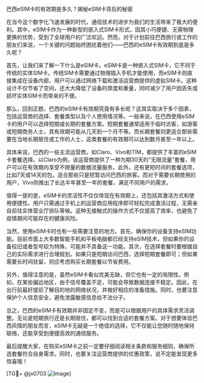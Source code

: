 巴西eSIM卡的有效期是多久？揭秘eSIM卡背后的秘密

在当今这个数字化飞速发展的时代，通信技术的进步为我们的生活带来了极大的便利。其中，eSIM卡作为一种新型的嵌入式SIM卡形式，因其小巧便捷、无需物理更换的优势，受到了全球用户的广泛欢迎。然而，对于计划前往巴西旅行或工作的朋友们来说，一个关键的问题始终困扰着他们——巴西的eSIM卡有效期到底是多久呢？

首先，让我们来了解一下什么是eSIM卡。eSIM卡是一种嵌入式SIM卡，它不同于传统的实体SIM卡。传统SIM卡需要通过物理插入手机才能使用，而eSIM卡则直接集成在设备内部，用户可以通过网络下载和激活运营商提供的虚拟SIM卡。这种设计不仅节省了空间，还大大降低了设备的厚度和重量，同时减少了用户因丢失或损坏实体SIM卡而带来的不便。

那么，回到正题，巴西的eSIM卡有效期究竟有多长呢？这其实取决于多个因素，包括运营商的选择、套餐类型以及个人使用情况等。一般来说，在巴西使用eSIM卡的用户可以选择短期或长期的套餐方案。短期套餐通常适用于临时访客，如游客或短期商务人士，其有效期可能从几天到一个月不等。而长期套餐则更适合那些需要在当地长期居住或工作的人士，这类套餐的有效期可以达到数月甚至一年以上。

具体来说，巴西的一些主流运营商，如Claro、Vivo和TIM，都提供了丰富的eSIM卡套餐选择。以Claro为例，该运营商提供了一种为期30天的“无限流量”套餐，用户可以在有效期内享受不限量的数据流量服务。此外，还有更短时间的套餐选项，比如7天或14天的包，适合那些只是短暂访问巴西的旅客。而对于需要长期使用的用户，Vivo则推出了长达半年甚至一年的套餐，满足不同用户的需求。

值得一提的是，eSIM卡的灵活性不仅仅体现在有效期上，还包括其激活方式和使用便捷性。用户只需通过手机上的运营商应用程序即可轻松完成激活过程，无需亲自前往实体营业厅排队等候。这种无接触式的操作方式不仅提高了效率，也避免了疫情期间可能存在的健康风险。

当然，使用eSIM卡时也有一些需要注意的地方。首先，确保你的设备支持eSIM功能。目前市面上大多数智能手机和平板电脑都已经支持eSIM技术，但如果你的设备较旧或者型号较为特殊，可能并不具备这一功能。其次，在选择套餐时要根据自己的实际需求进行合理规划。如果只是短期访问巴西，选择短期套餐即可；但如果需要长时间驻留，则应考虑购买长期套餐以节省费用。

另外，值得注意的是，虽然eSIM卡看似完美无缺，但它也有一定的局限性。例如，在某些偏远地区，由于信号覆盖不足，可能会导致数据连接不稳定。因此，在出行前最好提前了解目的地的网络状况，并做好相应的准备措施。同时，也要注意保护个人信息安全，避免泄露敏感信息给不法分子。

总之，巴西的eSIM卡有效期并非固定不变，而是可以根据用户的具体需求灵活调整。无论是短期旅行还是长期居住，都可以找到合适的套餐方案。对于想要体验巴西风情的朋友而言，eSIM卡无疑是一个绝佳的选择，它不仅能让您随时随地保持联络，还能享受到便捷高效的通信服务。

最后提醒大家，在购买eSIM卡之前一定要仔细阅读相关条款和服务细则，确保所选套餐符合自身需求。同时，也要关注运营商提供的优惠政策，说不定能发现更多惊喜哦！

[TG💪+ @jx0703 ![Image](https://github.com/user-attachments/assets/dbca1d08-cadb-493c-b0ec-ad6f7a83f270)]